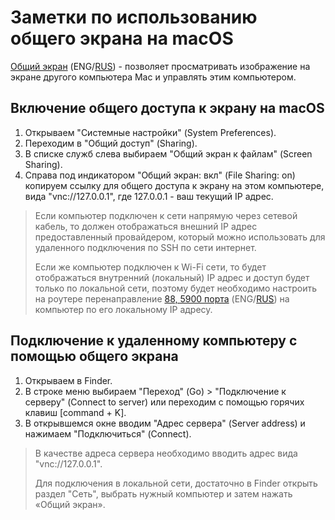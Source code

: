 # Заметки по использованию общего экрана на macOS

[Общий экран](https://support.apple.com/guide/mac-help/share-the-screen-of-another-mac-mh14066/10.14/mac/10.14) (ENG/[RUS](https://support.apple.com/ru-ru/guide/mac-help/mh14066/10.14/mac/10.14)) - позволяет просматривать изображение на экране другого компьютера Mac и управлять этим компьютером.

<!--ts-->
<!--te-->

<a id="enable-screen-sharing"></a>
## Включение общего доступа к экрану на macOS

1. Открываем "Системные настройки" (System Preferences).
2. Переходим в "Общий доступ" (Sharing).
3. В списке служб слева выбираем "Общий экран к файлам" (Screen Sharing).  
5. Справа под индикатором "Общий экран: вкл" (File Sharing: on) копируем ссылку для общего доступа к экрану на этом компьютере, вида "vnc://127.0.0.1", где 127.0.0.1 - ваш текущий IP адрес.

> Если компьютер подключен к сети напрямую через сетевой кабель, то должен отображаться внешний IP адрес предоставленный провайдером, который можно использовать для удаленного подключения по SSH по сети интернет.
> 
> Если же компьютер подключен к Wi-Fi сети, то будет отображаться внутренний (локальный) IP адрес и доступ будет только по локальной сети, поэтому будет необходимо настроить на роутере перенаправление [88, 5900 порта](https://support.apple.com/en-us/HT202944) (ENG/[RUS](https://support.apple.com/ru-ru/HT202944)) на компьютер по его локальному IP адресу.

<a id="connect-to-server"></a>
## Подключение к удаленному компьютеру с помощью общего экрана

1. Открываем в Finder.
2. В строке меню выбираем "Переход" (Go) > "Подключение к серверу" (Connect to server) или переходим с помощью горячих клавиш [command + K].
3. В открывшемся окне вводим "Адрес сервера" (Server address) и нажимаем "Подключиться" (Connect).

> В качестве адреса сервера необходимо вводить адрес вида "vnc://127.0.0.1".
> 
> Для подключения в локальной сети, достаточно в Finder открыть раздел "Сеть", выбрать нужный компьютер и затем нажать «Общий экран».